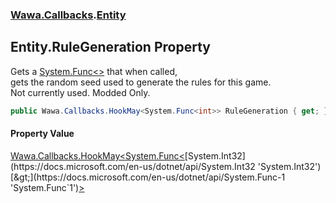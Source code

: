 ### [Wawa.Callbacks](Wawa.Callbacks.md 'Wawa.Callbacks').[Entity](Entity.md 'Wawa.Callbacks.Entity')

## Entity.RuleGeneration Property

Gets a [System.Func&lt;&gt;](https://docs.microsoft.com/en-us/dotnet/api/System.Func-1 'System.Func`1') that when called,  
gets the random seed used to generate the rules for this game.  
Not currently used. Modded Only.

```csharp
public Wawa.Callbacks.HookMay<System.Func<int>> RuleGeneration { get; }
```

#### Property Value
[Wawa.Callbacks.HookMay&lt;](HookMay{T}.md 'Wawa.Callbacks.HookMay<T>')[System.Func&lt;](https://docs.microsoft.com/en-us/dotnet/api/System.Func-1 'System.Func`1')[System.Int32](https://docs.microsoft.com/en-us/dotnet/api/System.Int32 'System.Int32')[&gt;](https://docs.microsoft.com/en-us/dotnet/api/System.Func-1 'System.Func`1')[&gt;](HookMay{T}.md 'Wawa.Callbacks.HookMay<T>')